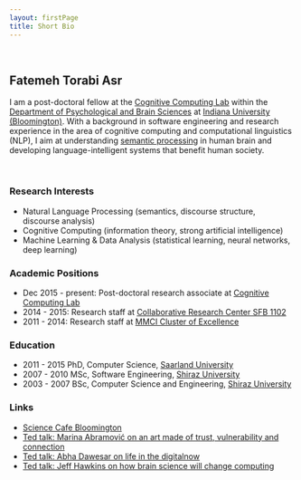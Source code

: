 ```yaml
---
layout: firstPage
title: Short Bio
---
```



&nbsp;

## Fatemeh Torabi Asr

I am a post-doctoral fellow at the [Cognitive Computing Lab](http://www.compcog.com/) within the [Department of Psychological and Brain Sciences](http://psych.indiana.edu/) at [Indiana University (Bloomington)](https://www.indiana.edu). With a background in software engineering and research experience in the area of cognitive computing and computational linguistics (NLP), I aim at understanding [semantic processing](https://en.wikipedia.org/wiki/Semantic_processing) in human brain and developing language-intelligent systems that benefit human society. 


&nbsp;

### Research Interests

- Natural Language Processing (semantics, discourse structure, discourse analysis)
- Cognitive Computing (information theory, strong artificial intelligence)
- Machine Learning & Data Analysis (statistical learning, neural networks, deep learning)


### Academic Positions

- Dec 2015 - present: Post-doctoral research associate at [Cognitive Computing Lab](http://www.compcog.com/)
- 2014 - 2015: Research staff at [Collaborative Research Center SFB 1102](http://www.sfb1102.uni-saarland.de/)
- 2011 - 2014: Research staff at [MMCI Cluster of Excellence](http://www.mmci.uni-saarland.de/en/start)


### Education

- 2011 - 2015 PhD, Computer Science, [Saarland University](http://www.cs.uni-saarland.de)
- 2007 - 2010 MSc, Software Engineering, [Shiraz University](http://web.shirazu.ac.ir/en/index.php?page_id=13)
- 2003 - 2007 BSc, Computer Science and Engineering, [Shiraz University](http://web.shirazu.ac.ir/en/index.php?page_id=13)



### Links
- [Science Cafe Bloomington](http://www.sciencecafebloomington.org/)
- [Ted talk: Marina Abramović on an art made of trust, vulnerability and connection](https://www.ted.com/talks/marina_abramovic_an_art_made_of_trust_vulnerability_and_connection)
- [Ted talk: Abha Dawesar on life in the digitalnow](http://www.ted.com/talks/abha_dawesar_life_in_the_digital_now)
- [Ted talk: Jeff Hawkins on how brain science will change computing](https://www.ted.com/talks/jeff_hawkins_on_how_brain_science_will_change_computing)